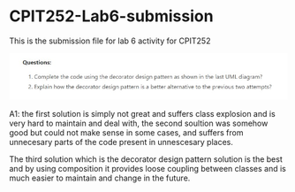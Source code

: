# CPIT252-Lab6-submission
This is the submission file for lab 6 activity for CPIT252

![questions](questions.jpg)

A1: the first solution is simply not great and suffers class explosion and is very hard to maintain and deal with, the second soultion was somehow good but could not make sense in some cases, and suffers from unnecesary parts of the code present in unnescesary places.

The third solution which is the decorator design pattern solution is the best and  by using composition it provides loose coupling between classes and is much easier to maintain and change in the future.

